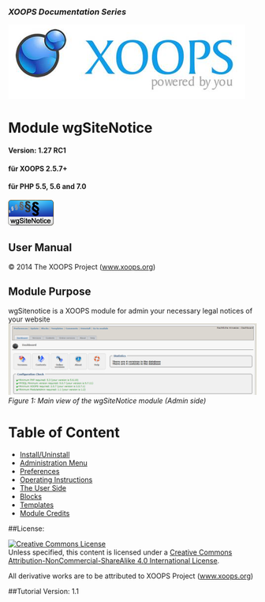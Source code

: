 ### _XOOPS Documentation Series_
![logoXoops.jpg](assets/logoXoops.jpg)

# Module wgSiteNotice
#### Version: 1.27 RC1
#### für XOOPS 2.5.7+
#### für PHP 5.5, 5.6 and 7.0
      
![logoModule.png](assets/logoModule.png)
            
## User Manual

© 2014 The XOOPS Project (www.xoops.org)    

## Module Purpose 
wgSitenotice is a XOOPS module for admin your necessary legal notices of your website
![0dashboard.png](assets/0dashboard.png)<br/>
*Figure 1: Main view of the wgSiteNotice module (Admin side)*

# Table of Content

* [Install/Uninstall](book/1install.md)
* [Administration Menu](book/2administration.md)
* [Preferences](book/3preferences.md)
* [Operating Instructions](book/4operations.md)
* [The User Side](book/5userside.md)
* [Blocks](book/6blocks.md)
* [Templates](book/7templates.md)
* [Module Credits](book/9credits.md)

##License:

<a rel="license" href="http://creativecommons.org/licenses/by-nc-sa/4.0/"><img alt="Creative Commons License" style="border-width:0" src="https://i.creativecommons.org/l/by-nc-sa/4.0/88x31.png" /></a><br />Unless specified, this content is licensed under a <a rel="license" href="http://creativecommons.org/licenses/by-nc-sa/4.0/">Creative Commons Attribution-NonCommercial-ShareAlike 4.0 International License</a>.

All derivative works are to be attributed to XOOPS Project (www.xoops.org)

##Tutorial Version: 1.1